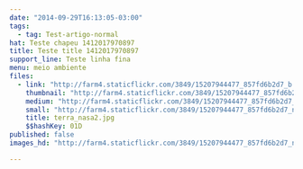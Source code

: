 ```yaml
---
date: "2014-09-29T16:13:05-03:00"
tags:
  - tag: Test-artigo-normal
hat: Teste chapeu 1412017970897
title: Teste title 1412017970897
support_line: Teste linha fina
menu: meio ambiente
files:
  - link: "http://farm4.staticflickr.com/3849/15207944477_857fd6b2d7_b.jpg"
    thumbnail: "http://farm4.staticflickr.com/3849/15207944477_857fd6b2d7_t.jpg"
    medium: "http://farm4.staticflickr.com/3849/15207944477_857fd6b2d7_z.jpg"
    small: "http://farm4.staticflickr.com/3849/15207944477_857fd6b2d7_n.jpg"
    title: terra_nasa2.jpg
    $$hashKey: 01D
published: false
images_hd: "http://farm4.staticflickr.com/3849/15207944477_857fd6b2d7_n.jpg"

---
```

